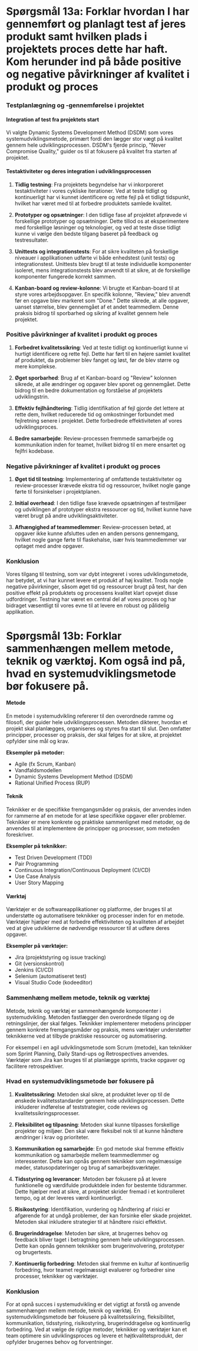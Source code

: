 # Spørgsmål 13a: Forklar hvordan I har gennemført og planlagt test af jeres produkt samt hvilken plads i projektets proces dette har haft. Kom herunder ind på både positive og negative påvirkninger af kvalitet i produkt og proces
### Testplanlægning og -gennemførelse i projektet

#### Integration af test fra projektets start
Vi valgte Dynamic Systems Development Method (DSDM) som vores systemudviklingsmetode, primært fordi den lægger stor vægt på kvalitet gennem hele udviklingsprocessen. DSDM's fjerde princip, "Never Compromise Quality," guider os til at fokusere på kvalitet fra starten af projektet.

#### Testaktiviteter og deres integration i udviklingsprocessen
1. **Tidlig testning**: Fra projektets begyndelse har vi inkorporeret testaktiviteter i vores cykliske iterationer. Ved at teste tidligt og kontinuerligt har vi kunnet identificere og rette fejl på et tidligt tidspunkt, hvilket har været med til at forbedre produktets samlede kvalitet.

2. **Prototyper og opsætninger**: I den tidlige fase af projektet afprøvede vi forskellige prototyper og opsætninger. Dette tillod os at eksperimentere med forskellige løsninger og teknologier, og ved at teste disse tidligt kunne vi vælge den bedste tilgang baseret på feedback og testresultater.

3. **Unittests og integrationstests**: For at sikre kvaliteten på forskellige niveauer i applikationen udførte vi både enhedstest (unit tests) og integrationstest. Unittests blev brugt til at teste individuelle komponenter isoleret, mens integrationstests blev anvendt til at sikre, at de forskellige komponenter fungerede korrekt sammen.

4. **Kanban-board og review-kolonne**: Vi brugte et Kanban-board til at styre vores arbejdsopgaver. En specifik kolonne, "Review," blev anvendt før en opgave blev markeret som "Done." Dette sikrede, at alle opgaver, uanset størrelse, blev gennemgået af et andet teammedlem. Denne praksis bidrog til sporbarhed og sikring af kvalitet gennem hele projektet.

### Positive påvirkninger af kvalitet i produkt og proces
1. **Forbedret kvalitetssikring**: Ved at teste tidligt og kontinuerligt kunne vi hurtigt identificere og rette fejl. Dette har ført til en højere samlet kvalitet af produktet, da problemer blev fanget og løst, før de blev større og mere komplekse.

2. **Øget sporbarhed**: Brug af et Kanban-board og "Review" kolonnen sikrede, at alle ændringer og opgaver blev sporet og gennemgået. Dette bidrog til en bedre dokumentation og forståelse af projektets udviklingstrin.

3. **Effektiv fejlhåndtering**: Tidlig identifikation af fejl gjorde det lettere at rette dem, hvilket reducerede tid og omkostninger forbundet med fejlretning senere i projektet. Dette forbedrede effektiviteten af vores udviklingsproces.

4. **Bedre samarbejde**: Review-processen fremmede samarbejde og kommunikation inden for teamet, hvilket bidrog til en mere ensartet og fejlfri kodebase.

### Negative påvirkninger af kvalitet i produkt og proces
1. **Øget tid til testning**: Implementering af omfattende testaktiviteter og review-processer krævede ekstra tid og ressourcer, hvilket nogle gange førte til forsinkelser i projektplanen.

2. **Initial overhead**: I den tidlige fase krævede opsætningen af testmiljøer og udviklingen af prototyper ekstra ressourcer og tid, hvilket kunne have været brugt på andre udviklingsaktiviteter.

3. **Afhængighed af teammedlemmer**: Review-processen betød, at opgaver ikke kunne afsluttes uden en anden persons gennemgang, hvilket nogle gange førte til flaskehalse, især hvis teammedlemmer var optaget med andre opgaver.

### Konklusion
Vores tilgang til testning, som var dybt integreret i vores udviklingsmetode, har betydet, at vi har kunnet levere et produkt af høj kvalitet. Trods nogle negative påvirkninger, såsom øget tid og ressourcer brugt på test, har den positive effekt på produktets og processens kvalitet klart opvejet disse udfordringer. Testning har været en central del af vores proces og har bidraget væsentligt til vores evne til at levere en robust og pålidelig applikation.

# Spørgsmål 13b: Forklar sammenhængen mellem metode, teknik og værktøj. Kom også ind på, hvad en systemudviklingsmetode bør fokusere på. 

#### Metode
En metode i systemudvikling refererer til den overordnede ramme og filosofi, der guider hele udviklingsprocessen. Metoden dikterer, hvordan et projekt skal planlægges, organiseres og styres fra start til slut. Den omfatter principper, processer og praksis, der skal følges for at sikre, at projektet opfylder sine mål og krav.

**Eksempler på metoder:**
- Agile (fx Scrum, Kanban)
- Vandfaldsmodellen
- Dynamic Systems Development Method (DSDM)
- Rational Unified Process (RUP)

#### Teknik
Teknikker er de specifikke fremgangsmåder og praksis, der anvendes inden for rammerne af en metode for at løse specifikke opgaver eller problemer. Teknikker er mere konkrete og praktiske sammenlignet med metoder, og de anvendes til at implementere de principper og processer, som metoden foreskriver.

**Eksempler på teknikker:**
- Test Driven Development (TDD)
- Pair Programming
- Continuous Integration/Continuous Deployment (CI/CD)
- Use Case Analysis
- User Story Mapping

#### Værktøj
Værktøjer er de softwareapplikationer og platforme, der bruges til at understøtte og automatisere teknikker og processer inden for en metode. Værktøjer hjælper med at forbedre effektiviteten og kvaliteten af arbejdet ved at give udviklerne de nødvendige ressourcer til at udføre deres opgaver.

**Eksempler på værktøjer:**
- Jira (projektstyring og issue tracking)
- Git (versionskontrol)
- Jenkins (CI/CD)
- Selenium (automatiseret test)
- Visual Studio Code (kodeeditor)

### Sammenhæng mellem metode, teknik og værktøj
Metode, teknik og værktøj er sammenhængende komponenter i systemudvikling. Metoden fastlægger den overordnede tilgang og de retningslinjer, der skal følges. Teknikker implementerer metodens principper gennem konkrete fremgangsmåder og praksis, mens værktøjer understøtter teknikkerne ved at tilbyde praktiske ressourcer og automatisering.

For eksempel i en agil udviklingsmetode som Scrum (metode), kan teknikker som Sprint Planning, Daily Stand-ups og Retrospectives anvendes. Værktøjer som Jira kan bruges til at planlægge sprints, tracke opgaver og facilitere retrospektiver.

### Hvad en systemudviklingsmetode bør fokusere på

1. **Kvalitetssikring**: Metoden skal sikre, at produktet lever op til de ønskede kvalitetsstandarder gennem hele udviklingsprocessen. Dette inkluderer indførelse af teststrategier, code reviews og kvalitetssikringsprocesser.

2. **Fleksibilitet og tilpasning**: Metoden skal kunne tilpasses forskellige projekter og miljøer. Den skal være fleksibel nok til at kunne håndtere ændringer i krav og prioriteter.

3. **Kommunikation og samarbejde**: En god metode skal fremme effektiv kommunikation og samarbejde mellem teammedlemmer og interessenter. Dette kan opnås gennem teknikker som regelmæssige møder, statusopdateringer og brug af samarbejdsværktøjer.

4. **Tidsstyring og leverancer**: Metoden bør fokusere på at levere funktionelle og værdifulde produktdele inden for bestemte tidsrammer. Dette hjælper med at sikre, at projektet skrider fremad i et kontrolleret tempo, og at der leveres værdi kontinuerligt.

5. **Risikostyring**: Identifikation, vurdering og håndtering af risici er afgørende for at undgå problemer, der kan forsinke eller skade projektet. Metoden skal inkludere strategier til at håndtere risici effektivt.

6. **Brugerinddragelse**: Metoden bør sikre, at brugernes behov og feedback bliver taget i betragtning gennem hele udviklingsprocessen. Dette kan opnås gennem teknikker som brugerinvolvering, prototyper og brugertests.

7. **Kontinuerlig forbedring**: Metoden skal fremme en kultur af kontinuerlig forbedring, hvor teamet regelmæssigt evaluerer og forbedrer sine processer, teknikker og værktøjer.

### Konklusion
For at opnå succes i systemudvikling er det vigtigt at forstå og anvende sammenhængen mellem metode, teknik og værktøj. En systemudviklingsmetode bør fokusere på kvalitetssikring, fleksibilitet, kommunikation, tidsstyring, risikostyring, brugerinddragelse og kontinuerlig forbedring. Ved at vælge de rigtige metoder, teknikker og værktøjer kan et team optimere sin udviklingsproces og levere et højtkvalitetsprodukt, der opfylder brugernes behov og forventninger.
